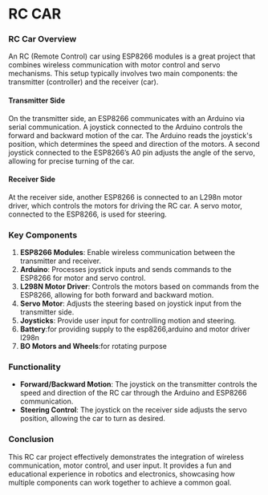 # RC CAR
### RC Car Overview

An RC (Remote Control) car using ESP8266 modules is a great project that combines wireless communication with motor control and servo mechanisms. This setup typically involves two main components: the transmitter (controller) and the receiver (car).

#### Transmitter Side

On the transmitter side, an ESP8266 communicates with an Arduino via serial communication. A joystick connected to the Arduino controls the forward and backward motion of the car. The Arduino reads the joystick's position, which determines the speed and direction of the motors. A second joystick connected to the ESP8266’s A0 pin adjusts the angle of the servo, allowing for precise turning of the car.

#### Receiver Side

At the receiver side, another ESP8266 is connected to an L298n motor driver, which controls the motors for driving the RC car. A servo motor, connected to the ESP8266, is used for steering.

### Key Components

1. **ESP8266 Modules**: Enable wireless communication between the transmitter and receiver.
2. **Arduino**: Processes joystick inputs and sends commands to the ESP8266 for motor and servo control.
3. **L298N Motor Driver**: Controls the motors based on commands from the ESP8266, allowing for both forward and backward motion.
4. **Servo Motor**: Adjusts the steering based on joystick input from the transmitter side.
5. **Joysticks**: Provide user input for controlling motion and steering.
6. **Battery**:for providing supply to the esp8266,arduino and motor driver l298n
7. **BO Motors and Wheels**:for rotating purpose
### Functionality

- **Forward/Backward Motion**: The joystick on the transmitter controls the speed and direction of the RC car through the Arduino and ESP8266 communication.
- **Steering Control**: The joystick on the receiver side adjusts the servo position, allowing the car to turn as desired.

### Conclusion

This RC car project effectively demonstrates the integration of wireless communication, motor control, and user input. It provides a fun and educational experience in robotics and electronics, showcasing how multiple components can work together to achieve a common goal.
